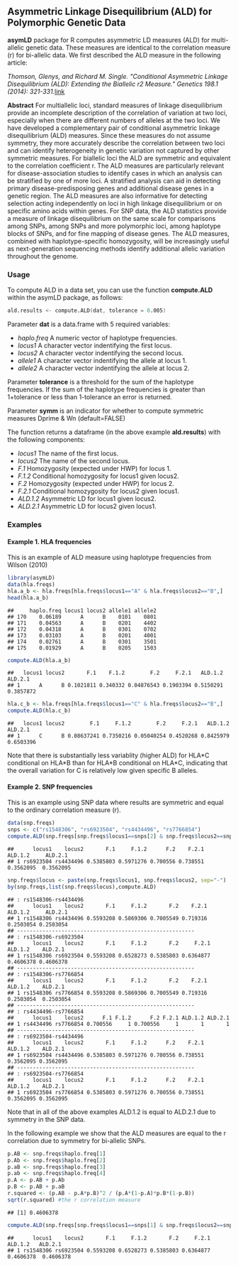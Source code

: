 ## Asymmetric Linkage Disequilibrium (ALD) for Polymorphic Genetic Data

**asymLD** package for R computes asymmetric LD measures (ALD) for multi-allelic genetic data. These measures are identical to the correlation measure (r) for bi-allelic data. We first described the ALD measure in the following article:

_Thomson, Glenys, and Richard M. Single. "Conditional Asymmetric Linkage Disequilibrium (ALD): Extending the Biallelic r2 Measure." Genetics 198.1 (2014): 321-331._[link](http://www.genetics.org/content/198/1/321)

**Abstract**
For multiallelic loci, standard measures of linkage disequilibrium provide an incomplete description of the correlation of variation at two loci, especially when there are different numbers of alleles at the two loci. We have developed a complementary pair of conditional asymmetric linkage disequilibrium (ALD) measures. Since these measures do not assume symmetry, they more accurately describe the correlation between two loci and can identify heterogeneity in genetic variation not captured by other symmetric measures. For biallelic loci the ALD are symmetric and equivalent to the correlation coefficient r. The ALD measures are particularly relevant for disease-association studies to identify cases in which an analysis can be stratified by one of more loci. A stratified analysis can aid in detecting primary disease-predisposing genes and additional disease genes in a genetic region. The ALD measures are also informative for detecting selection acting independently on loci in high linkage disequilibrium or on specific amino acids within genes. For SNP data, the ALD statistics provide a measure of linkage disequilibrium on the same scale for comparisons among SNPs, among SNPs and more polymorphic loci, among haplotype blocks of SNPs, and for fine mapping of disease genes. The ALD measures, combined with haplotype-specific homozygosity, will be increasingly useful as next-generation sequencing methods identify additional allelic variation throughout the genome.


### Usage

To compute ALD in a data set, you can use the function **compute.ALD** within the asymLD package, as follows:
```S
ald.results <- compute.ALD(dat, tolerance = 0.005)
```

Parameter **dat** is a data.frame with 5 required variables:

  - *haplo.freq* A numeric vector of haplotype frequencies.
  - *locus1* A character vector indentifying the first locus.
  - *locus2* A character vector indentifying the second locus.
  - *allele1* A character vector indentifying the allele at locus 1.
  - *allele2* A character vector indentifying the allele at locus 2.

Parameter **tolerance** is a threshold for the sum of the haplotype frequencies. If the sum of the haplotype frequencies is greater than 1+tolerance or less than 1-tolerance an error is returned.

Parameter **symm** is an indicator for whether to compute symmetric measures Dprime & Wn (default=FALSE)

The function returns a dataframe (in the above example **ald.results**) with the following components:

- *locus1*	The name of the first locus.
- *locus2*	The name of the second locus.
- *F.1*	Homozygosity (expected under HWP) for locus 1.
- *F.1.2*	Conditional homozygosity for locus1 given locus2.
- *F.2*	Homozygosity (expected under HWP) for locus 2.
- *F.2.1*	Conditional homozygosity for locus2 given locus1.
- *ALD.1.2*	Asymmetric LD for locus1 given locus2.
- *ALD.2.1*	Asymmetric LD for locus2 given locus1.


### Examples

#### Example 1. HLA frequencies

This is an example of ALD measure using haplotype frequencies from Wilson (2010)

```r
library(asymLD)
data(hla.freqs)
hla.a_b <- hla.freqs[hla.freqs$locus1=="A" & hla.freqs$locus2=="B",]
head(hla.a_b)
```

```
##     haplo.freq locus1 locus2 allele1 allele2
## 170    0.06189      A      B    0101    0801
## 171    0.04563      A      B    0201    4402
## 172    0.04318      A      B    0301    0702
## 173    0.03103      A      B    0201    4001
## 174    0.02761      A      B    0301    3501
## 175    0.01929      A      B    0205    1503
```

```r
compute.ALD(hla.a_b)
```

```
##   locus1 locus2       F.1    F.1.2        F.2     F.2.1   ALD.1.2  ALD.2.1
## 1      A      B 0.1021811 0.340332 0.04876543 0.1903394 0.5150291 0.3857872
```

```r
hla.c_b <- hla.freqs[hla.freqs$locus1=="C" & hla.freqs$locus2=="B",]
compute.ALD(hla.c_b)
```
```
##   locus1 locus2        F.1     F.1.2        F.2     F.2.1   ALD.1.2    ALD.2.1
## 1      C      B 0.08637241 0.7350216 0.05040254 0.4520268 0.8425979  0.6503396
```

Note that there is substantially less variablity (higher ALD) for HLA\*C conditional on HLA\*B than for HLA\*B conditional on HLA\*C, indicating that the overall variation for C is relatively low given specific B alleles.


#### Example 2. SNP frequencies

This is an example using SNP data where results are symmetric and equal to the ordinary correlation measure (r).


```r
data(snp.freqs)
snps <- c("rs1548306", "rs6923504", "rs4434496", "rs7766854")
compute.ALD(snp.freqs[snp.freqs$locus1==snps[2] & snp.freqs$locus2==snps[3],])
```

```
##      locus1    locus2       F.1     F.1.2      F.2    F.2.1   ALD.1.2     ALD.2.1
## 1 rs6923504 rs4434496 0.5385803 0.5971276 0.700556 0.738551 0.3562095  0.3562095
```

```r
snp.freqs$locus <- paste(snp.freqs$locus1, snp.freqs$locus2, sep="-")
by(snp.freqs,list(snp.freqs$locus),compute.ALD)
```

```
## : rs1548306-rs4434496
##      locus1    locus2       F.1     F.1.2       F.2    F.2.1   ALD.1.2     ALD.2.1
## 1 rs1548306 rs4434496 0.5593208 0.5869306 0.7005549 0.719316 0.2503054 0.2503054
## -------------------------------------------------------- 
## : rs1548306-rs6923504
##      locus1    locus2       F.1     F.1.2       F.2     F.2.1   ALD.1.2    ALD.2.1
## 1 rs1548306 rs6923504 0.5593208 0.6528273 0.5385803 0.6364877 0.4606378 0.4606378
## -------------------------------------------------------- 
## : rs1548306-rs7766854
##      locus1    locus2       F.1     F.1.2       F.2    F.2.1   ALD.1.2    ALD.2.1
## 1 rs1548306 rs7766854 0.5593208 0.5869306 0.7005549 0.719316 0.2503054  0.2503054
## -------------------------------------------------------- 
## : rs4434496-rs7766854
##      locus1    locus2      F.1 F.1.2      F.2 F.2.1 ALD.1.2 ALD.2.1
## 1 rs4434496 rs7766854 0.700556     1 0.700556     1       1       1
## -------------------------------------------------------- 
## : rs6923504-rs4434496
##      locus1    locus2       F.1     F.1.2      F.2    F.2.1   ALD.1.2    ALD.2.1
## 1 rs6923504 rs4434496 0.5385803 0.5971276 0.700556 0.738551 0.3562095 0.3562095
## -------------------------------------------------------- 
## : rs6923504-rs7766854
##      locus1    locus2       F.1     F.1.2      F.2    F.2.1   ALD.1.2    ALD.2.1
## 1 rs6923504 rs7766854 0.5385803 0.5971276 0.700556 0.738551 0.3562095 0.3562095
```
Note that in all of the above examples ALD.1.2 is equal to ALD.2.1 due to symmetry in the SNP data.

In the following example we show that the ALD measures are equal to the r correlation due to symmetry for bi-allelic SNPs.

```r
p.AB <- snp.freqs$haplo.freq[1]
p.Ab <- snp.freqs$haplo.freq[2]
p.aB <- snp.freqs$haplo.freq[3]
p.ab <- snp.freqs$haplo.freq[4]
p.A <- p.AB + p.Ab
p.B <- p.AB + p.aB
r.squared <- (p.AB - p.A*p.B)^2 / (p.A*(1-p.A)*p.B*(1-p.B))
sqrt(r.squared) #the r correlation measure
```

```
## [1] 0.4606378
```

```r
compute.ALD(snp.freqs[snp.freqs$locus1==snps[1] & snp.freqs$locus2==snps[2],])
```

```
##      locus1    locus2       F.1     F.1.2       F.2     F.2.1   ALD.1.2   ALD.2.1  
## 1 rs1548306 rs6923504 0.5593208 0.6528273 0.5385803 0.6364877 0.4606378  0.4606378
```